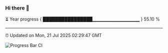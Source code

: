 ### Hi there 👋

⏳ Year progress { ████████████████▁▁▁▁▁▁▁▁▁▁▁▁▁▁ } 55.10 %

---

⏰ Updated on Mon, 21 Jul 2025 02:29:47 GMT

![Progress Bar CI](https://github.com/DhruviPatel157/GitHub-Actions-Demo/workflows/Progress%20Bar%20CI/badge.svg)
